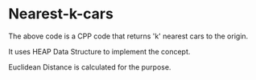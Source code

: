 # Nearest-k-cars

The above code is a CPP code that returns 'k' nearest cars to the origin.

It uses HEAP Data Structure to implement the concept.

Euclidean Distance is calculated for the purpose.
